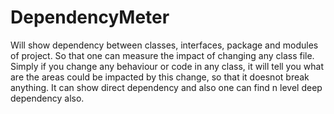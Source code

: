# DependencyMeter
Will show dependency between classes, interfaces, package and modules of project. So that one can measure the impact of changing any class file. 
Simply if you change any behaviour or code in any class, it will tell you what are the areas could be impacted by this change, so that it doesnot break anything. It can show direct dependency and also one can find n level deep dependency also.
